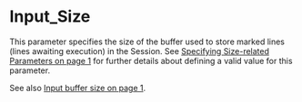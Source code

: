 # Input_Size

This parameter specifies the size of the buffer used to store marked lines (lines awaiting execution) in the Session. See [Specifying Size-related Parameters on page 1](../configuration-parameters.md) for further details about defining a valid value for this parameter.

See also [Input buffer size on page 1](../../The%20APL%20Environment/Configuration%20Dialog%20Session%20Tab.htm#Input_Size).
